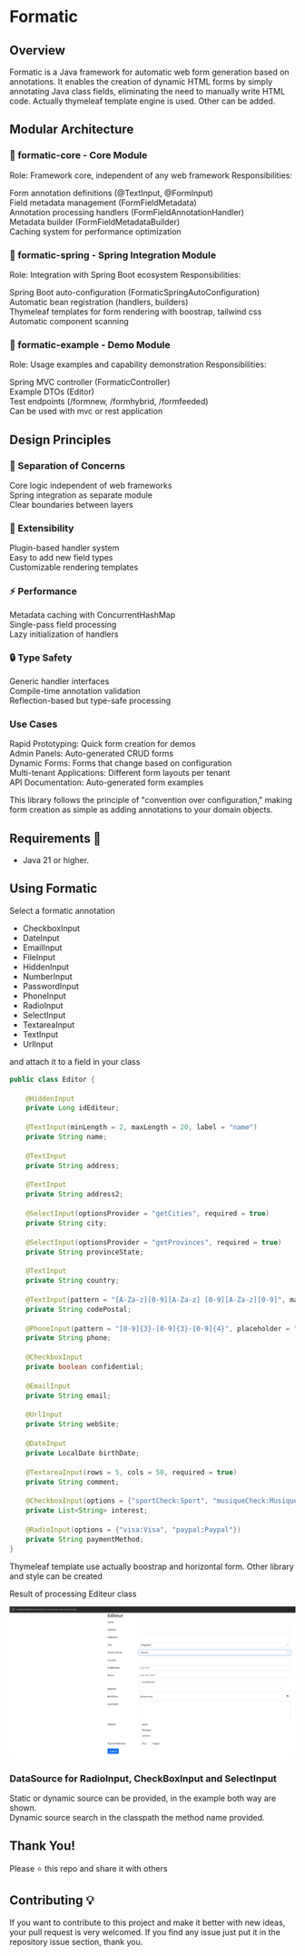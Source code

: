 # Formatic

## Overview
Formatic is a Java framework for automatic web form generation based on annotations. It enables the creation of dynamic HTML forms by simply annotating Java class fields, eliminating the need to manually write HTML code. Actually thymeleaf template engine is used. Other can be added.

## Modular Architecture
### 🎯 formatic-core - Core Module

Role: Framework core, independent of any web framework
Responsibilities:

Form annotation definitions (@TextInput, @FormInput)  
Field metadata management (FormFieldMetadata)  
Annotation processing handlers (FormFieldAnnotationHandler)  
Metadata builder (FormFieldMetadataBuilder)  
Caching system for performance optimization


### 🔧 formatic-spring - Spring Integration Module

Role: Integration with Spring Boot ecosystem
Responsibilities:

Spring Boot auto-configuration (FormaticSpringAutoConfiguration)  
Automatic bean registration (handlers, builders)  
Thymeleaf templates for form rendering with boostrap, tailwind css
Automatic component scanning



### 🎨 formatic-example - Demo Module

Role: Usage examples and capability demonstration
Responsibilities:

Spring MVC controller (FormaticController)  
Example DTOs (Editor)  
Test endpoints (/formnew, /formhybrid, /formfeeded)  
Can be used with mvc or rest application


## Design Principles
### 🎯 Separation of Concerns

Core logic independent of web frameworks  
Spring integration as separate module  
Clear boundaries between layers

### 🔧 Extensibility

Plugin-based handler system  
Easy to add new field types  
Customizable rendering templates

### ⚡ Performance

Metadata caching with ConcurrentHashMap  
Single-pass field processing   
Lazy initialization of handlers 

### 🔒 Type Safety

Generic handler interfaces  
Compile-time annotation validation  
Reflection-based but type-safe processing

### Use Cases

Rapid Prototyping: Quick form creation for demos  
Admin Panels: Auto-generated CRUD forms  
Dynamic Forms: Forms that change based on configuration  
Multi-tenant Applications: Different form layouts per tenant  
API Documentation: Auto-generated form examples  

This library follows the principle of "convention over configuration," making form creation as simple as adding annotations to your domain objects.

## Requirements 🔧
* Java 21 or higher.

## Using Formatic

Select a formatic annotation

- CheckboxInput  
- DateInput  
- EmailInput  
- FileInput  
- HiddenInput  
- NumberInput  
- PasswordInput  
- PhoneInput  
- RadioInput  
- SelectInput  
- TextareaInput  
- TextInput  
- UrlInput  

and attach it to a field in your class

```java
public class Editor {

    @HiddenInput
    private Long idEditeur;

    @TextInput(minLength = 2, maxLength = 20, label = "name")
    private String name;

    @TextInput
    private String address;

    @TextInput
    private String address2;

    @SelectInput(optionsProvider = "getCities", required = true)
    private String city;

    @SelectInput(optionsProvider = "getProvinces", required = true)
    private String provinceState;

    @TextInput
    private String country;

    @TextInput(pattern = "[A-Za-z][0-9][A-Za-z] [0-9][A-Za-z][0-9]", maxLength = 7, placeholder = "A1A 1A1", title = "Enter a valid Canadian postal code (e.g., A1A 1A1)")
    private String codePostal;

    @PhoneInput(pattern = "[0-9]{3}-[0-9]{3}-[0-9]{4}", placeholder = "514-272-2323")
    private String phone;

    @CheckboxInput
    private boolean confidential;

    @EmailInput
    private String email;

    @UrlInput
    private String webSite;

    @DateInput
    private LocalDate birthDate;

    @TextareaInput(rows = 5, cols = 50, required = true)
    private String comment;

    @CheckboxInput(options = {"sportCheck:Sport", "musiqueCheck:Musique", "lectureCheck:Lecture"})
    private List<String> interest;

    @RadioInput(options = {"visa:Visa", "paypal:Paypal"})
    private String paymentMethod;
}
```

Thymeleaf template use actually boostrap and horizontal form. Other library and style can be created

Result of processing Editeur class

![Formatic editor example process](https://raw.githubusercontent.com/marccollin/formatic/master/formatic_formnew.jpg)

### DataSource for RadioInput, CheckBoxInput and SelectInput

Static or dynamic source can be provided, in the example both way are shown.  
Dynamic source search in the classpath the method name provided.

## Thank You!
Please ⭐️ this repo and share it with others

## Contributing 💡
If you want to contribute to this project and make it better with new ideas, your pull request is very welcomed.
If you find any issue just put it in the repository issue section, thank you.

